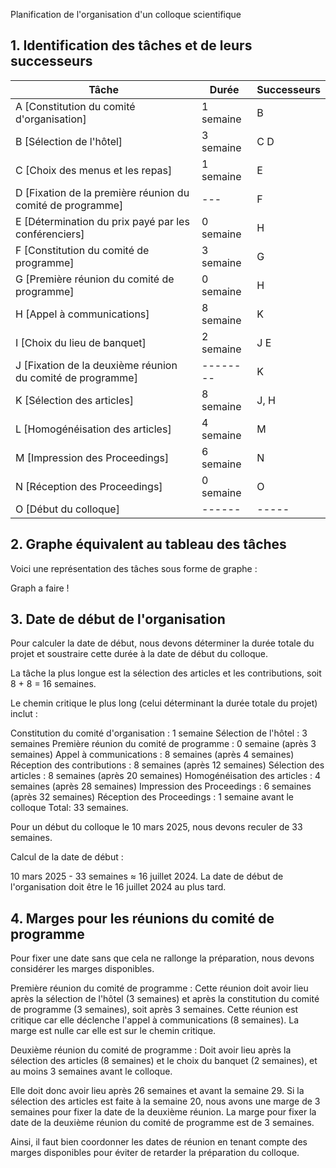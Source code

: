 Planification de l'organisation d'un colloque scientifique
## 1. Identification des tâches et de leurs successeurs

| Tâche | Durée | Successeurs |
| --- | --- | --- |
| A [Constitution du comité d'organisation] | 1 semaine | B |
| B [Sélection de l'hôtel] | 3 semaine | C D |
| C [Choix des menus et les repas] | 1 semaine | E |
| D [Fixation de la première réunion du comité de programme] |--- | F |
| E [Détermination du prix payé par les conférenciers] | 0 semaine | H |
| F [Constitution du comité de programme] | 3 semaine | G |
| G [Première réunion du comité de programme] | 0 semaine | H |
| H [Appel à communications] | 8 semaine | K |
| I [Choix du lieu de banquet] | 2 semaine | J E |
| J [Fixation de la deuxième réunion du comité de programme] | -------- | K |
| K [Sélection des articles] | 8 semaine | J, H |
| L [Homogénéisation des articles] | 4 semaine | M |
| M [Impression des Proceedings] | 6 semaine | N |
| N [Réception des Proceedings] | 0 semaine | O |
| O [Début du colloque] | ------ | ----- |



## 2. Graphe équivalent au tableau des tâches
Voici une représentation des tâches sous forme de graphe :

Graph a faire !


## 3. Date de début de l'organisation
Pour calculer la date de début, nous devons déterminer la durée totale du projet et soustraire cette durée à la date de début du colloque.

La tâche la plus longue est la sélection des articles et les contributions, soit 8 + 8 = 16 semaines.

Le chemin critique le plus long (celui déterminant la durée totale du projet) inclut :

Constitution du comité d'organisation : 1 semaine
Sélection de l'hôtel : 3 semaines
Première réunion du comité de programme : 0 semaine (après 3 semaines)
Appel à communications : 8 semaines (après 4 semaines)
Réception des contributions : 8 semaines (après 12 semaines)
Sélection des articles : 8 semaines (après 20 semaines)
Homogénéisation des articles : 4 semaines (après 28 semaines)
Impression des Proceedings : 6 semaines (après 32 semaines)
Réception des Proceedings : 1 semaine avant le colloque
Total: 33 semaines.

Pour un début du colloque le 10 mars 2025, nous devons reculer de 33 semaines.

Calcul de la date de début :

10 mars 2025 - 33 semaines ≈ 16 juillet 2024.
La date de début de l'organisation doit être le 16 juillet 2024 au plus tard.




## 4. Marges pour les réunions du comité de programme
Pour fixer une date sans que cela ne rallonge la préparation, nous devons considérer les marges disponibles.

Première réunion du comité de programme : Cette réunion doit avoir lieu après la sélection de l'hôtel (3 semaines) et après la constitution du comité de programme (3 semaines), soit après 3 semaines. Cette réunion est critique car elle déclenche l'appel à communications (8 semaines). La marge est nulle car elle est sur le chemin critique.

Deuxième réunion du comité de programme : Doit avoir lieu après la sélection des articles (8 semaines) et le choix du banquet (2 semaines), et au moins 3 semaines avant le colloque.

Elle doit donc avoir lieu après 26 semaines et avant la semaine 29.
Si la sélection des articles est faite à la semaine 20, nous avons une marge de 3 semaines pour fixer la date de la deuxième réunion.
La marge pour fixer la date de la deuxième réunion du comité de programme est de 3 semaines.

Ainsi, il faut bien coordonner les dates de réunion en tenant compte des marges disponibles pour éviter de retarder la préparation du colloque.
